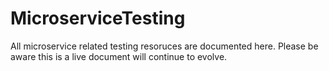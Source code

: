 # MicroserviceTesting
All microservice related testing resoruces are documented here. Please be aware this is a live document will continue to evolve.
